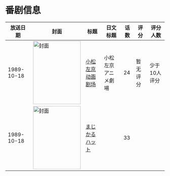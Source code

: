 # 番剧信息

|放送日期|封面|标题|日文标题|话数|评分|评分人数|
|---|---|---|---|---|---|---|
|1989-10-18|<img src="//lain.bgm.tv/pic/cover/c/f8/1d/213109_OEPpd.jpg" alt="封面" style="width:150px;height:200px;object-fit:cover;">|[小松左京动画剧场](https://bangumi.tv/subject/213109)|小松左京アニメ劇場|24|暂无评分|少于10人评分|
|1989-10-18|<img src="//lain.bgm.tv/pic/cover/c/2a/a9/425177_lilge.jpg" alt="封面" style="width:150px;height:200px;object-fit:cover;">|[まじかるハット](https://bangumi.tv/subject/425177)||33|||
